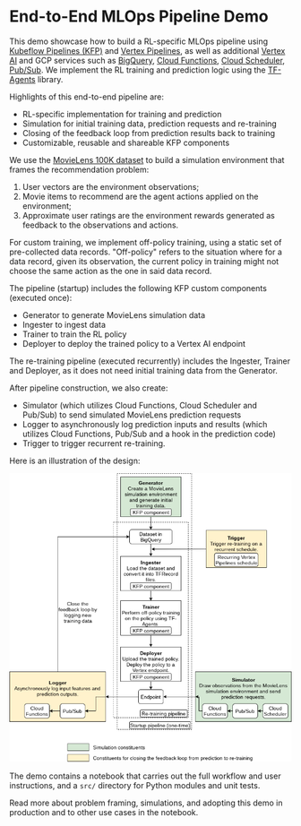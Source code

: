 # End-to-End MLOps Pipeline Demo

This demo showcase how to build a RL-specific MLOps pipeline using
[Kubeflow Pipelines (KFP)](https://www.kubeflow.org/docs/components/pipelines/overview/pipelines-overview/)
and [Vertex Pipelines](https://cloud.google.com/vertex-ai/docs/pipelines), as
well as additional [Vertex AI](https://cloud.google.com/vertex-ai) and GCP
services such as [BigQuery](https://cloud.google.com/bigquery),
[Cloud Functions](https://cloud.google.com/functions),
[Cloud Scheduler](https://cloud.google.com/scheduler),
[Pub/Sub](https://cloud.google.com/pubsub). We implement the RL training and
prediction logic using the [TF-Agents](https://www.tensorflow.org/agents)
library.

Highlights of this end-to-end pipeline are:

-   RL-specific implementation for training and prediction
-   Simulation for initial training data, prediction requests and re-training
-   Closing of the feedback loop from prediction results back to training
-   Customizable, reusable and shareable KFP components

We use the
[MovieLens 100K dataset](https://www.kaggle.com/prajitdatta/movielens-100k-dataset)
to build a simulation environment that frames the recommendation problem:

1.  User vectors are the environment observations;
2.  Movie items to recommend are the agent actions applied on the environment;
3.  Approximate user ratings are the environment rewards generated as feedback
    to the observations and actions.

For custom training, we implement off-policy training, using a static set of
pre-collected data records. "Off-policy" refers to the situation where for a
data record, given its observation, the current policy in training might not
choose the same action as the one in said data record.

The pipeline (startup) includes the following KFP custom components (executed
once):

-   Generator to generate MovieLens simulation data
-   Ingester to ingest data
-   Trainer to train the RL policy
-   Deployer to deploy the trained policy to a Vertex AI endpoint

The re-training pipeline (executed recurrently) includes the Ingester, Trainer
and Deployer, as it does not need initial training data from the Generator.

After pipeline construction, we also create:

-   Simulator (which utilizes Cloud Functions, Cloud Scheduler and Pub/Sub) to
    send simulated MovieLens prediction requests
-   Logger to asynchronously log prediction inputs and results (which utilizes
    Cloud Functions, Pub/Sub and a hook in the prediction code)
-   Trigger to trigger recurrent re-training.

Here is an illustration of the design:

<img src="mlops-pipeline-design.png" alt="RL MLOps Pipeline Design" width="800"/>

The demo contains a notebook that carries out the full workflow and user
instructions, and a `src/` directory for Python modules and unit tests.

Read more about problem framing, simulations, and adopting this demo in
production and to other use cases in the notebook.
